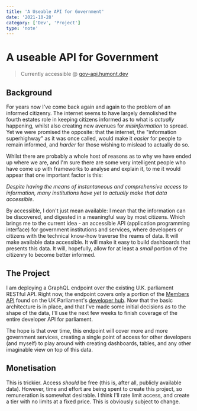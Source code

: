 ```yaml
---
title: 'A Useable API for Government'
date: '2021-10-28'
category: ['Dev', 'Project']
type: 'note'
---
```


# A useable API for Government

> Currently accessible @ [gov-api.humont.dev](https://gov-api.humont.dev/api/graphql)

## Background

For years now I've come back again and again to the problem of an informed citizenry. The internet seems to have largely demolished the fourth estates role in keeping citizens informed as to what is _actually_ happening, whilst also creating new avenues for _misinformation_ to spread. Yet we were promised the opposite: that the internet, the "information superhighway" as it was once called, would make it _easier_ for people to remain informed, and _harder_ for those wishing to mislead to actually do so.

Whilst there are probably a whole host of reasons as to why we have ended up where we are, and I'm sure there are some very intelligent people who have come up with frameworks to analyse and explain it, to me it would appear that one important factor is this:

_Despite having the means of instantaneous and comprehensive access to information, many institutions have yet to actually make that data accessible_.

By accessible, I don't just mean available: I mean that the information can be discovered, and digested in a meaningful way by most citizens. Which brings me to the current idea - an accessible API (application programming interface) for government institutions and services, where developers or citizens with the technical know-how traverse the reams of data. It will make available data accessible. It will make it easy to build dashboards that presents this data. It will, hopefully, allow for at least a _small_ portion of the citizenry to become better informed.

## The Project

I am deploying a GraphQL endpoint over the existing U.K. parliament RESTful API. Right now, the endpoint covers only a portion of the [Members API](https://members-api.parliament.uk/index.html) found on the UK Parliament's [developer hub](https://members-api.parliament.uk/index.html). Now that the basic architecture is in place, and that I've made some initial decisions as to the shape of the data, I'll use the next few weeks to finish coverage of the entire developer API for parliament.

The hope is that over time, this endpoint will cover more and more government services, creating a single point of access for other developers (and myself) to play around with creating dashboards, tables, and any other imaginable view on top of this data.

## Monetisation

This is trickier. Access _should_ be free (this is, after all, publicly available data). However, time and effort are being spent to create this project, so remuneration is somewhat desirable. I think I'll rate limit access, and create a tier with no limits at a fixed price. This is obviously subject to change.
